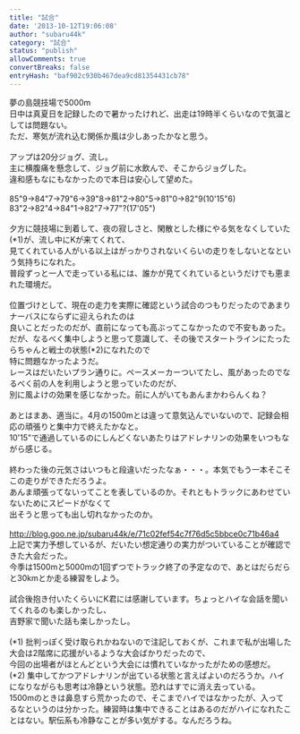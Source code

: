 ```yaml
---
title: "試合"
date: '2013-10-12T19:06:08'
author: "subaru44k"
category: "試合"
status: "publish"
allowComments: true
convertBreaks: false
entryHash: "baf902c930b467dea9cd81354431cb78"
---
```

夢の島競技場で5000m<br>
日中は真夏日を記録したので暑かったけれど、出走は19時半くらいなので気温としては問題ない。<br>
ただ、寒気が流れ込む関係か風は少しあったかなと思う。<br>
<br>
アップは20分ジョグ、流し。<br>
主に横腹痛を懸念して、ジョグ前に水飲んで、そこからジョグした。<br>
違和感もなにもなかったので本日は安心して望めた。<br>
<br>
85"9→84"7→79"6→39"8→81"2→80"5→81"0→82"9(10'15"6)<br>
83"2→82"4→84"1→82"7→77"?(17'05")<br>
<br>
夕方に競技場に到着して、夜の寂しさと、閑散とした様にやる気をなくしていた(*1)が、流し中にKが来てくれて、<br>
見てくれている人がいる以上はがっかりされないくらいの走りをしないとなという気持ちになれた。<br>
普段ずっと一人で走っている私には、誰かが見てくれているというだけでも恵まれた環境だ。<br>
<br>
位置づけとして、現在の走力を実際に確認という試合のつもりだったのであまりナーバスにならずに迎えられたのは<br>
良いことだったのだが、直前になっても高ぶってこなかったので不安もあった。<br>
だが、なるべく集中しようと思って意識して、その後でスタートラインにたったらちゃんと戦士の状態(*2)になれたので<br>
特に問題なかったようだ。<br>
レースはだいたいプラン通りに。ペースメーカーついてたし、風があったのでなるべく前の人を利用しようと思っていたのだが、<br>
別に風よけの効果を感じなかった。前に人がいてもあんまかわらんくね？<br>
<br>
あとはまあ、適当に。4月の1500mとは違って意気込んでいないので、記録会相応の頑張りと集中力で終えたかなと。<br>
10'15"で通過しているのにしんどくないあたりはアドレナリンの効果をいつもながら感じる。<br>
<br>
終わった後の元気さはいつもと段違いだったなぁ・・・。本気でもう一本そこそこの走りができただろうよ。<br>
あんま頑張ってないってことを表しているのか。それともトラックにあわせていないためにスピードがなくて<br>
出そうと思っても出し切れなかったのか。<br>
<br>
http://blog.goo.ne.jp/subaru44k/e/71c02fef54c7f76d5c5bbce0c71b46a4<br>
上記で実力予想しているが、だいたい想定通りの実力がついていることが確認できた大会だった。<br>
今季は1500mと5000mの1回ずつでトラック終了の予定なので、あとはだらだらと30kmとか走る練習をしよう。<br>
<br>
試合後抱き付いたくらいにK君には感謝しています。ちょっとハイな会話を聞いてくれるのも楽しかったし、<br>
吉野家で聞いた話も楽しかったし。<br>
<br>
(*1) 批判っぽく受け取られかねないので注記しておくが、これまで私が出場した大会は2階席に応援がいるような大会ばかりだったので、<br>
今回の出場者がほとんどという大会には慣れていなかったがための感想だ。<br>
(*2) 集中してかつアドレナリンが出ている状態と言えばよいのだろうか。ハイになりながらも思考は冷静という状態。恐れはすでに消え去っている。<br>
1500mのときは鼻息すら荒かったので、そこまでハイではなかったが、入ってるなというのは分かった。練習時は集中できることはあるのだがハイになれたことはない。駅伝系も冷静なことが多い気がする。なんだろうね。
